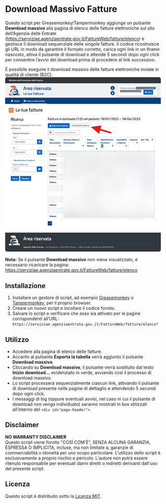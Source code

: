 # Download Massivo Fatture

Questo script per Greasemonkey/Tampermonkey aggiunge un pulsante **Download massivo** alla pagina di elenco delle fatture elettroniche sul sito dell’Agenzia delle Entrate (https://serviziae.agenziaentrate.gov.it/FattureWeb/fatture/elenco) e gestisce il download sequenziale delle singole fatture. Il codice ricostruisce gli URL in modo da garantire il formato corretto, carica ogni link in un iframe nascosto, attiva il pulsante di download e attende 5 secondi dopo ogni click per consentire l’avvio del download prima di procedere al link successivo.

È possibile eseguire il download massivo delle fatture elettroniche inviate in qualità di cliente (B2C). 
![Screenshot](https://raw.githubusercontent.com/mlgtcode/Fatture-elettroniche-B2C-download-massivo/refs/heads/main/Screenshot%20ADE.png)

**Nota:** Se il pulsante **Download massivo** non viene visualizzato, è necessario ricaricare la pagina:  
https://serviziae.agenziaentrate.gov.it/FattureWeb/fatture/elenco

## Installazione

1. Installare un gestore di script, ad esempio [Greasemonkey](https://addons.mozilla.org/it/firefox/addon/greasemonkey/) o [Tampermonkey](https://www.tampermonkey.net/), per il proprio browser.
2. Creare un nuovo script e incollare il codice fornito.
3. Salvare lo script e verificare che esso sia attivato per le pagine corrispondenti all’URL:  
   `https://serviziae.agenziaentrate.gov.it/FattureWeb/fatture/elenco*`

## Utilizzo

- Accedere alla pagina di elenco delle fatture.
- Accanto al pulsante **Esporta la tabella** verrà aggiunto il pulsante **Download massivo**.
- Cliccando su **Download massivo**, il pulsante verrà sostituito dal testo **Inizio download...** evidenziato in verde, avviando così il processo di download massivo.
- Lo script processerà sequenzialmente ciascun link, attivando il pulsante di download presente nelle pagine di dettaglio e attendendo 5 secondi dopo ogni click.
- I messaggi di log (oppure eventuali avvisi, nel caso in cui il pulsante di download non venga individuato) saranno mostrati in box stilizzati all’interno del `<div id="page-header">`.

## Disclaimer

**NO WARRANTY DISCLAIMER**  
Questo script viene fornito "COSÌ COM'È", SENZA ALCUNA GARANZIA, ESPRESSA O IMPLICITA, incluse, ma non limitate a, garanzie di commerciabilità o idoneità per uno scopo particolare. L'utilizzo dello script è esclusivamente a proprio rischio e pericolo. L'autore non potrà essere ritenuto responsabile per eventuali danni diretti o indiretti derivanti dall'uso del presente script.

## Licenza

Questo script è distribuito sotto la [Licenza MIT](https://opensource.org/licenses/MIT).
